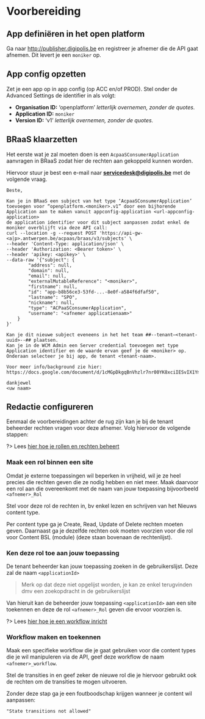# Voorbereiding 

## App definiëren in het open platform
Ga naar http://publisher.digipolis.be en registreer je afnemer die de API gaat afnemen. Dit levert je een `moniker` op.

## App config opzetten
Zet je een app op in app config (op ACC en/of PROD). Stel onder de Advanced Settings de identifier in als volgt:

* **Organisation ID:** ‘openplatform’ *letterlijk overnemen, zonder de quotes.*
* **Application ID:** `moniker`
* **Version ID:** ‘v1’ *letterlijk overnemen, zonder de quotes.* 

## BRaaS klaarzetten
Het eerste wat je zal moeten doen is een `AcpaaSConsumerApplication` aanvragen in BRaaS zodat hier de rechten aan gekoppeld kunnen worden.

Hiervoor stuur je best een e-mail naar **servicedesk@digipolis.be** met de volgende vraag. 

```
Beste,

Kan je in BRaaS een subject van het type ‘AcpaaSConsumerApplication’ toevoegen voor “openplatform.<moniker>.v1” door een bijhorende Application aan te maken vanuit appconfig-application <url-appconfig-application>
de application identifier voor dit subject aanpassen zodat enkel de moniker overblijft via deze API call: 
curl --location -g --request POST 'https://api-gw-<a|p>.antwerpen.be/acpaas/braas/v3/subjects' \
--header 'Content-Type: application/json' \
--header 'Authorization: <Bearer token>' \
--header 'apikey: <apikey>' \
--data-raw '{"subject": {
        "address": null,
        "domain": null,
        "email": null,
        "externalMutableReference": "<moniker>",
        "firstname": null,
        "id": "app-b8b56ce3-53fd-...-8e0f-a584f6dfaf50",
        "lastname": "SPO",
        "nickname": null,
        "type": "ACPaaSConsumerApplication",
        "username": "<afnemer applicatienaam>"
    }
}'

Kan je dit nieuwe subject eveneens in het het team ##--tenant–<tenant-uuid>--## plaatsen.
Kan je in de WCM Admin een Server credential toevoegen met type Application identifier en de waarde ervan geef je de <moniker> op. Onderaan selecteer je bij app, de tenant <tenant-naam>.

Voor meer info/background zie hier: https://docs.google.com/document/d/1cMGpDkgqBnVhzlr7nr00YK8xciIESvIX1YmffqT6VzE/edit#heading=h.l67yrjqrohp5 

dankjewel
<uw naam>
```

## Redactie configureren
Eenmaal de voorbereidingen achter de rug zijn kan je bij de tenant beheerder rechten vragen voor deze afnemer. Volg hiervoor de volgende stappen:

?> Lees [hier hoe je rollen en rechten beheert](http://localhost:3000/#/redactie/content/toegang-rollen-rechten)

### Maak een rol binnen een site
Omdat je externe toepassingen wil beperken in vrijheid, wil je ze heel precies die rechten geven die ze nodig hebben en niet meer. Maak daarvoor een rol aan die overeenkomt met de naam van jouw toepassing bijvoorbeeld `<afnemer>_Rol` 

Stel voor deze rol de rechten in, bv enkel lezen en schrijven van het Nieuws content type.

Per content type ga je Create, Read, Update of Delete rechten moeten geven. Daarnaast ga je dezelfde rechten ook moeten voorzien voor die rol voor Content BSL (module) (deze staan bovenaan de rechtenlijst).

### Ken deze rol toe aan jouw toepassing 
De tenant beheerder kan jouw toepassing zoeken in de gebruikerslijst. Deze zal de naam `<applicationId>`

> Merk op dat deze niet opgelijst worden, je kan ze enkel terugvinden dmv een zoekopdracht in de gebruikerslijst

Van hieruit kan de beheerder jouw toepassing `<applicationId>` aan een site toekennen en deze de rol `<afnemer>_Rol` geven die ervoor voorzien is.

?> Lees [hier hoe je een workflow inricht](/redactie/content/inrichten-workflows)

### Workflow maken en toekennen
Maak een specifieke workflow die je gaat gebruiken voor die content types die je wil manipuleren via de API, geef deze workflow de naam `<afnemer>_workflow`.

Stel de transities in en geef zeker de nieuwe rol die je hiervoor gebruikt ook de rechten om de transities te mogen uitvoeren. 

Zonder deze stap ga je een foutboodschap krijgen wanneer je content wil aanpassen:
 
```
"State transitions not allowed"
```